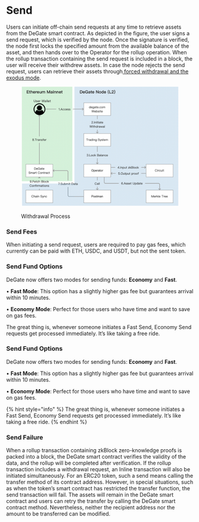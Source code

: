# Send

Users can initiate off-chain send requests at any time to retrieve assets from the DeGate smart contract. As depicted in the figure, the user signs a send request, which is verified by the node. Once the signature is verified, the node first locks the specified amount from the available balance of the asset, and then hands over to the Operator for the rollup operation. When the rollup transaction containing the send request is included in a block, the user will receive their withdrew assets. In case the node rejects the send request, users can retrieve their assets through[ forced withdrawal and the exodus mode](../concepts/exodus-mode.md).

<figure><img src="../.gitbook/assets/Screen Shot 2022-12-09 at 16.30.40.png" alt=""><figcaption><p>Withdrawal Process</p></figcaption></figure>

### Send Fees

When initiating a send request, users are required to pay gas fees, which currently can be paid with ETH, USDC, and USDT, but not the sent token.

### **Send Fund Options**

DeGate now offers two modes for sending funds: **Economy** and **Fast**.

• **Fast Mode**: This option has a slightly higher gas fee but guarantees arrival within 10 minutes.

• **Economy Mode**: Perfect for those users who have time and want to save on gas fees.

The great thing is, whenever someone initiates a Fast Send, Economy Send requests get processed immediately. It’s like taking a free ride.

### **Send Fund Options** <a href="#send-fund-options" id="send-fund-options"></a>

DeGate now offers two modes for sending funds: **Economy** and **Fast**.

• **Fast Mode**: This option has a slightly higher gas fee but guarantees arrival within 10 minutes.

• **Economy Mode**: Perfect for those users who have time and want to save on gas fees.

{% hint style="info" %}
The great thing is, whenever someone initiates a Fast Send, Economy Send requests get processed immediately. It’s like taking a free ride.
{% endhint %}

### Send Failure

When a rollup transaction containing zkBlock zero-knowledge proofs is packed into a block, the DeGate smart contract verifies the validity of the data, and the rollup will be completed after verification. If the rollup transaction includes a withdrawal request, an Inline transaction will also be initiated simultaneously. For an ERC20 token, such a send  means calling the transfer method of its contract address. However, in special situations, such as when the token’s smart contract has restricted the transfer function, the send transaction will fail. The assets will remain in the DeGate smart contract and users can retry the transfer by calling the DeGate smart contract method. Nevertheless, neither the recipient address nor the amount to be transferred can be modified.
